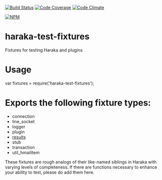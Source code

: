 [![Build Status][ci-img]][ci-url]
[![Code Coverage][cov-img]][cov-url]
[![Code Climate][clim-img]][clim-url]

[![NPM][npm-img]][npm-url]

# haraka-test-fixtures

Fixtures for testing Haraka and plugins

# Usage

var fixtures = require('haraka-test-fixtures');

# Exports the following fixture types:

* connection
* line_socket
* logger
* plugin
* [results](https://github.com/haraka/haraka-results)
* stub
* transaction
* util_hmailitem

These fixtures are rough analogs of their like-named siblings in Haraka with varying levels of completeness. If there are functions necessary to enhance your ability to test, please do add them here.


[ci-img]: https://github.com/haraka/test-fixtures/actions/workflows/ci.yml/badge.svg
[ci-url]: https://github.com/haraka/test-fixtures/actions/workflows/ci.yml
[cov-img]: https://codecov.io/github/haraka/test-fixtures/coverage.svg
[cov-url]: https://codecov.io/github/haraka/test-fixtures
[clim-img]: https://codeclimate.com/github/haraka/test-fixtures/badges/gpa.svg
[clim-url]: https://codeclimate.com/github/haraka/test-fixtures
[npm-img]: https://nodei.co/npm/haraka-test-fixtures.png
[npm-url]: https://www.npmjs.com/package/haraka-test-fixtures
